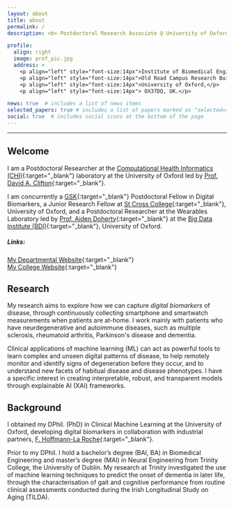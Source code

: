 ```yaml
---
layout: about
title: about
permalink: /
description: <b> Postdoctoral Research Associate @ University of Oxford | GSK Postdoctoral Fellow </b><br> D.Phil. in Clinical Machine Learning from the University of Oxford.

profile:
  align: right
  image: prof_pic.jpg
  address: >
    <p align="left" style="font-size:14px">Institute of Biomedical Engineering (IBME),</p>
    <p align="left" style="font-size:14px">Old Road Campus Research Building (ORCRB),</p>
    <p align="left" style="font-size:14px">University of Oxford,</p>
    <p align="left" style="font-size:14px"> OX37DQ, UK.</p>

news: true  # includes a list of news items
selected_papers: true # includes a list of papers marked as "selected={true}"
social: true  # includes social icons at the bottom of the page
---
```


*** 

## Welcome 
I am a Postdoctoral Researcher at the [Computational Health Informatics (CHI)](https://eng.ox.ac.uk/chi/){:target="\_blank"} laboratory at the University of Oxford led by [Prof. David A. Clifton](https://eng.ox.ac.uk/chi/team/){:target="\_blank"}. 

I am concurrently a [GSK](https://www.gsk.ai/){:target="\_blank"} Postdoctoral Fellow in Digital Biomarkers, a Junior Research Fellow at [St Cross College](https://www.stx.ox.ac.uk/){:target="\_blank"}, University of Oxford, and a Postdoctoral Researcher at the Wearables Laboratory led by [Prof. Aiden Doherty](https://www.bdi.ox.ac.uk/Team/aiden-doherty){:target="\_blank"} at the [Big Data Institute (BDI)](https://www.bdi.ox.ac.uk/){:target="\_blank"}, University of Oxford. <br> 

##### Links:
[My Departmental Website](https://eng.ox.ac.uk/people/andrew-creagh/){:target="\_blank"} <br>
[My College Website](https://www.stx.ox.ac.uk/people/dr-andrew-creagh){:target="\_blank"}<br>

## Research 
My research aims to explore how we can capture <em>digital biomarkers</em> of disease, through continuously collecting smartphone and smartwatch measurements when patients are at-home. I work mainly with patients who have neurdegenerative and autoimmune diseases, such as multiple sclerosis, rheumatoid arthritis, Parkinson's disease and dementia. 

Clinical applications of machine learning (ML) can act as powerful tools to learn complex and unseen digital patterns of disease, to help remotely monitor and identify signs of degeneration before they occur, and to understand new facets of habitual disease and disease phenotypes. I have a specific interest in creating interpretable, robust, and transparent models through explainable AI (XAI) frameworks. 

## Background 
I obtained my DPhil. (PhD) in Clinical Machine Learning at the University of Oxford, developing digital biomarkers in collaboration with industrial partners, [F. Hoffmann-La Roche](https://www.roche.com/about/priorities/personalised_healthcare/digital-biomarkers.htm){:target="\_blank"}. 

Prior to my DPhil. I hold a bachelor’s degree (BAI, BA) in Biomedical Engineering and master’s degree (MAI) in Neural Engineering from Trinity College, the University of Dublin. My research at Trinity investigated the use of machine learning techniques to predict the onset of dementia in later life, through the characterisation of gait and cognitive performance from routine clinical assessments conducted during the Irish Longitudinal Study on Aging (TILDA). 
